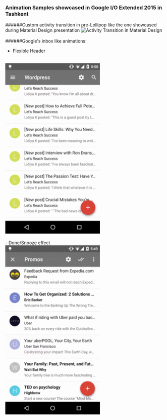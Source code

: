 ### Animation Samples showcased in Google I/O Extended 2015 in Tashkent

######Custom activity transition in pre-Lollipop like the one showcased during Material Design presentation
<img src="https://github.com/muraziz/googleiomaterialdesignsample/raw/master/activitytransitionapp/activity_transitions.gif" width="300" alt="Activity Transition in Material Design" />
<br/>
<br/>
######Google's inbox like animations:
<br/>
- Flexible Header
<br/>
<img src="https://github.com/muraziz/googleiomaterialdesignsample/raw/master/inboxlikeanimapp/flexible_toolbar.gif"  width="300" alt="Inbox's flexible header" >
<br/>
<br/>
- Done/Snooze effect
<br/>
<img src="https://github.com/muraziz/googleiomaterialdesignsample/raw/master/inboxlikeanimapp/done_snooze_effect.gif" width="300" alt="Inbox's Done/snooze effect" >
